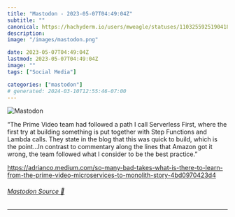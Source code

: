 ```yaml
---
title: "Mastodon - 2023-05-07T04:49:04Z"
subtitle: ""
canonical: https://hachyderm.io/users/mweagle/statuses/110325592519041827
description:
image: "/images/mastodon.png"

date: 2023-05-07T04:49:04Z
lastmod: 2023-05-07T04:49:04Z
image: ""
tags: ["Social Media"]

categories: ["mastodon"]
# generated: 2024-03-10T12:55:46-07:00
---
```

![Mastodon](/images/mastodon.png)

<p>“The Prime Video team had followed a path I call Serverless First, where the first try at building something is put together with Step Functions and Lambda calls. They state in the blog that this was quick to build, which is the point…In contrast to commentary along the lines that Amazon got it wrong, the team followed what I consider to be the best practice.”</p><p><a href="https://adrianco.medium.com/so-many-bad-takes-what-is-there-to-learn-from-the-prime-video-microservices-to-monolith-story-4bd0970423d4" target="_blank" rel="nofollow noopener noreferrer" translate="no"><span class="invisible">https://</span><span class="ellipsis">adrianco.medium.com/so-many-ba</span><span class="invisible">d-takes-what-is-there-to-learn-from-the-prime-video-microservices-to-monolith-story-4bd0970423d4</span></a></p>


###### [Mastodon Source 🐘](https://hachyderm.io/@mweagle/110325592519041827)

___
